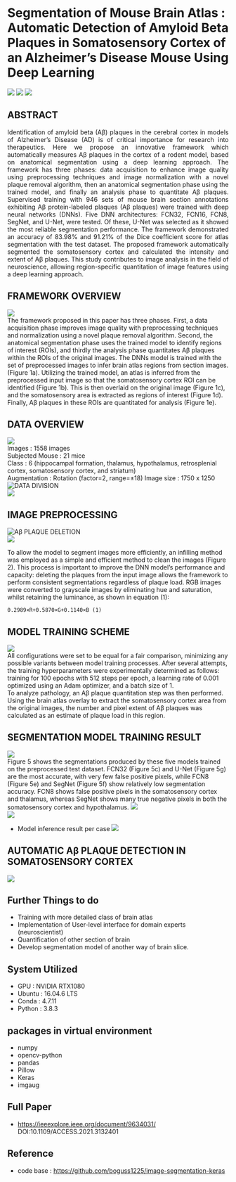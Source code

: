 # Segmentation of Mouse Brain Atlas : Automatic Detection of Amyloid Beta Plaques in Somatosensory Cortex of an Alzheimer’s Disease Mouse Using Deep Learning
![](https://ieeexplore.ieee.org/assets/img/ieee_logo_white.svg) ![](screenshots/utas_eng.png) ![](screenshots/wickings.png)</br>
## ABSTRACT
<p align='justify'> Identification of amyloid beta (Aβ) plaques in the cerebral cortex in models of Alzheimer’s Disease (AD) is of critical importance for research into therapeutics. Here we propose an innovative framework which automatically measures Aβ plaques in the cortex of a rodent model, based on anatomical segmentation using a deep learning approach. The framework has three phases: data acquisition to enhance image quality using preprocessing techniques and image normalization with a novel plaque removal algorithm, then an anatomical segmentation phase using the trained model, and finally an analysis phase to quantitate Aβ plaques. Supervised training with 946 sets of mouse brain section annotations exhibiting Aβ protein-labeled plaques (Aβ plaques) were trained with deep neural networks (DNNs). Five DNN architectures: FCN32, FCN16, FCN8, SegNet, and U-Net, were tested. Of these, U-Net was selected as it showed the most reliable segmentation performance. The framework demonstrated an accuracy of 83.98% and 91.21% of the Dice coefficient score for atlas segmentation with the test dataset. The proposed framework automatically segmented the somatosensory cortex and calculated the intensity and extent of Aβ plaques. This study contributes to image analysis in the field of neuroscience, allowing region-specific quantitation of image features using a deep learning approach. </p>

## FRAMEWORK OVERVIEW
![](screenshots/framework_overview.png)</br>
The framework proposed in this paper has three phases. First, a data acquisition phase improves image quality with preprocessing techniques and normalization using a novel plaque removal algorithm. Second, the anatomical segmentation phase uses the trained model to identify regions of interest (ROIs), and thirdly the analysis phase quantitates Aβ plaques within the ROIs of the original images.
The DNNs model is trained with the set of preprocessed images to infer brain atlas regions from section images. (Figure 1a). Utilizing the trained model, an atlas is inferred from the preprocessed input image so that the somatosensory cortex ROI can be identified (Figure 1b). This is then overlaid on the original image (Figure 1c), and the somatosensory area is extracted as regions of interest (Figure 1d). Finally, Aβ plaques in these ROIs are quantitated for analysis (Figure 1e).

## DATA OVERVIEW
![](screenshots/label_overview.png)</br>
Images : 1558 images </br>
Subjected Mouse : 21 mice </br>
Class : 6 (hippocampal formation, thalamus, hypothalamus, retrosplenial cortex, somatosensory cortex, and striatum) </br>
Augmentation : Rotation (factor=2, range=±18)
Image size : 1750 x 1250
![DATA DIVISION]()</br>
![](screenshots/data_division.png)</br>

## IMAGE PREPROCESSING
![Aβ PLAQUE DELETION]()</br>
![](screenshots/preprocessing_1.png)</br>

To allow the model to segment images more efficiently, an infilling method was employed as a simple and efficient method to clean the images (Figure 2). This process is important to improve the DNN model’s performance and capacity: deleting the plaques from the input image allows the framework to perform consistent segmentations regardless of plaque load.
RGB images were converted to grayscale images by eliminating hue and saturation, whilst retaining the luminance, as shown in equation (1):
```
0.2989×R+0.5870×G+0.1140×B (1)

```



## MODEL TRAINING SCHEME
![](screenshots/training_overview.png)</br>
All configurations were set to be equal for a fair comparison, minimizing any possible variants between model training processes. After several attempts, the training hyperparameters were experimentally determined as follows: training for 100 epochs with 512 steps per epoch, a learning rate of 0.001 optimized using an Adam optimizer, and a batch size of 1.</br>
   To analyze pathology, an Aβ plaque quantitation step was then performed. Using the brain atlas overlay to extract the somatosensory cortex area from the original images, the number and pixel extent of Aβ plaques was calculated as an estimate of plaque load in this region.</br>

## SEGMENTATION MODEL TRAINING RESULT

![](screenshots/visual_result.png)</br>
Figure 5 shows the segmentations produced by these five models trained on the preprocessed test dataset. FCN32 (Figure 5c) and U-Net (Figure 5g) are the most accurate, with very few false positive pixels, while FCN8 (Figure 5e) and SegNet (Figure 5f) show relatively low segmentation accuracy. FCN8 shows false positive pixels in the somatosensory cortex and thalamus, whereas SegNet shows many true negative pixels in both the somatosensory cortex and hypothalamus.
![](screenshots/training_results_table.png)</br>
![](screenshots/trained_model_test_table.png)</br>
* Model inference result per case
![](screenshots/result_per_case.png)</br>

## AUTOMATIC Aβ PLAQUE DETECTION IN SOMATOSENSORY CORTEX
![](screenshots/AmyloidBeta_Prediction.png)</br>

## Further Things to do
* Training with more detailed class of brain atlas
* Implementation of User-level interface for domain experts (neuroscientist)
* Quantification of other section of brain
* Develop segmentation model of another way of brain slice.

## System Utilized
- GPU : NVIDIA RTX1080
- Ubuntu : 16.04.6 LTS
- Conda : 4.7.11
- Python : 3.8.3

## packages in virtual environment
- numpy
- opencv-python
- pandas
- Pillow
- Keras
- imgaug

## Full Paper
* https://ieeexplore.ieee.org/document/9634031/
DOI:10.1109/ACCESS.2021.3132401

## Reference
* code base : https://github.com/boguss1225/image-segmentation-keras

